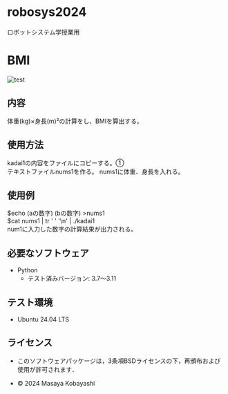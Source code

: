 # robosys2024
ロボットシステム学授業用

# **BMI** 
![test](https://github.com/23C1053/robosys2024/actions/workflows/test.yml/badge.svg)
## 内容
体重(kg)×身長(m)²の計算をし、BMIを算出する。  
                     
## 使用方法
kadai1の内容をファイルにコピーする。①  
テキストファイルnums1を作る。
nums1に体重、身長を入れる。


## 使用例

$echo (aの数字) (bの数字) >nums1  
$cat nums1 | tr ' ' '\n' | ./kadai1  
num1に入力した数字の計算結果が出力される。  

## 必要なソフトウェア
- Python
  - テスト済みバージョン: 3.7〜3.11

## テスト環境
- Ubuntu 24.04 LTS

## ライセンス
- このソフトウェアパッケージは，3条項BSDライセンスの下，再頒布および使用が許可されます．


- © 2024 Masaya Kobayashi
